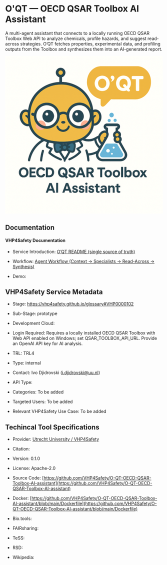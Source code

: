 
# O'QT — OECD QSAR Toolbox AI Assistant

<!--- This file is autogenerated. Edit oqt_assistant.json to make changes in this page. ---> 

A multi-agent assistant that connects to a locally running OECD QSAR Toolbox Web API to analyze chemicals, profile hazards, and suggest read-across strategies. O’QT fetches properties, experimental data, and profiling outputs from the Toolbox and synthesizes them into an AI-generated report.

![O'QT — OECD QSAR Toolbox AI Assistant logo](https://raw.githubusercontent.com/VHP4Safety/cloud/main/docs/service/oqt_assistant.png)

## Documentation

#### VHP4Safety Documentation

* Service Introduction: [O’QT README (single source of truth)](https://github.com/VHP4Safety/O-QT-OECD-QSAR-Toolbox-AI-assistant/blob/main/README.md) 

* Workflow: [Agent Workflow (Context → Specialists → Read-Across → Synthesis)](https://github.com/VHP4Safety/O-QT-OECD-QSAR-Toolbox-AI-assistant/blob/main/README.md#qsar-assistant-workflow) 

* Demo: []() 

<h4 id='tess-widget-materials-header'></h4>

<div id='tess-widget-materials-list' class='tess-widget tess-widget-list'></div>
<script>
  function initTeSSWidgets() {
    var query = 'oqt_assistant';
    if (query.trim() != '') {
      TessWidget.Materials(document.getElementById('tess-widget-materials-list'),
                           'SimpleList',
                           {
                             opts: {
                               enableSearch: false
                             },
                             params: {
                               pageSize: 5,
                               q: query
                             }
                           });
      document.getElementById('tess-widget-materials-header').innerHTML = 'Documentation from ELIXIR TeSS'
    }
}
</script>
<script async='' defer='' src='https://elixirtess.github.io/TeSS_widgets/js/tess-widget-standalone.js' onload='initTeSSWidgets()'></script>

## VHP4Safety Service Metadata

* Stage: https://vhp4safety.github.io/glossary#VHP0000102

* Sub-Stage: prototype

* Development Cloud: []() 

* Login Required: Requires a locally installed OECD QSAR Toolbox with Web API enabled on Windows; set QSAR_TOOLBOX_API_URL. Provide an OpenAI API key for AI analysis.

* TRL: TRL4

* Type: internal

* Contact: Ivo Djidrovski (i.djidrovski@uu.nl)

* API Type: 

* Categories: To be added

* Targeted Users: To be added

* Relevant VHP4Safety Use Case: To be added

## Techincal Tool Specifications

* Provider: [Utrecht University / VHP4Safety](https://www.uu.nl/)

* Citation: [](https://doi.org/)

* Version: 0.1.0

* License: Apache-2.0

* Source Code: [https://github.com/VHP4Safety/O-QT-OECD-QSAR-Toolbox-AI-assistant](https://github.com/VHP4Safety/O-QT-OECD-QSAR-Toolbox-AI-assistant)

* Docker: [https://github.com/VHP4Safety/O-QT-OECD-QSAR-Toolbox-AI-assistant/blob/main/Dockerfile](https://github.com/VHP4Safety/O-QT-OECD-QSAR-Toolbox-AI-assistant/blob/main/Dockerfile)

* Bio.tools: []()

* FAIRsharing: []()

* TeSS: []()

* RSD: []()

* Wikipedia: []()

<script type="application/ld+json">
  {
    "@context": "https://schema.org/",
    "@type": "SoftwareApplication",
    "http://purl.org/dc/terms/conformsTo": {
      "@type": "CreativeWork", "@id": "https://bioschemas.org/profiles/ComputationalTool/1.0-RELEASE"
    },
    "@id" : "https://vhp4safety.github.io/cloud/service/oqt_assistant",
    "name": "O'QT — OECD QSAR Toolbox AI Assistant",
    "description": "A multi-agent assistant that connects to a locally running OECD QSAR Toolbox Web API to analyze chemicals, profile hazards, and suggest read-across strategies. O’QT fetches properties, experimental data, and profiling outputs from the Toolbox and synthesizes them into an AI-generated report.",
    "url": ""
  }
</script>
